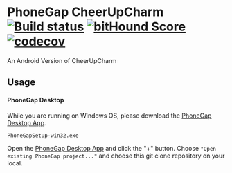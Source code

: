 # PhoneGap CheerUpCharm [![Build status](https://ci.appveyor.com/api/projects/status/4yq7ij035ya3g5bq/branch/master?svg=true)](https://ci.appveyor.com/project/stevengill/phonegap-cli/branch/master) [![bitHound Score][bithound-img]][bithound-url] [![codecov](https://codecov.io/gh/phonegap/phonegap-cli/branch/master/graph/badge.svg)](https://codecov.io/gh/phonegap/phonegap-cli)

An Android Version of CheerUpCharm

## Usage

#### PhoneGap Desktop

While you are running on Windows OS, please download the [PhoneGap Desktop App][phonegap-cli-url].

    PhoneGapSetup-win32.exe

Open the [PhoneGap Desktop App][phonegap-cli-url] and click the "+" button.
Choose `"Open existing PhoneGap project..."` and choose this git clone repository on your local.


[phonegap-cli-url]: https://github.com/phonegap/phonegap-app-desktop/releases/download/0.4.5/PhoneGapSetup-win32.exe
[cordova-app]: http://github.com/apache/cordova-app-hello-world
[bithound-img]: https://www.bithound.io/github/phonegap/phonegap-app-hello-world/badges/score.svg
[bithound-url]: https://www.bithound.io/github/phonegap/phonegap-app-hello-world
[config-xml]: https://github.com/phonegap/phonegap-template-hello-world/blob/master/config.xml
[index-html]: https://github.com/phonegap/phonegap-template-hello-world/blob/master/www/index.html
[cordova-whitelist-guide]: https://cordova.apache.org/docs/en/dev/guide/appdev/whitelist/index.html
[cordova-plugin-whitelist]: http://cordova.apache.org/docs/en/latest/reference/cordova-plugin-whitelist
[cordova-plugin-whitelist-csp]: http://cordova.apache.org/docs/en/latest/reference/cordova-plugin-whitelist#content-security-policy
[csp-is-awesome]: http://cspisawesome.com
